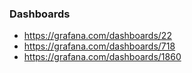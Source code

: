 ### Dashboards

- https://grafana.com/dashboards/22
- https://grafana.com/dashboards/718
- https://grafana.com/dashboards/1860
